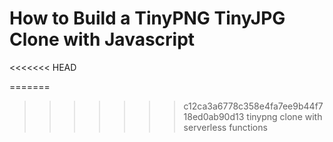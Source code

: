# How to Build a TinyPNG TinyJPG Clone with Javascript
<<<<<<< HEAD

=======
>>>>>>> c12ca3a6778c358e4fa7ee9b44f718ed0ab90d13
tinypng clone with serverless functions

